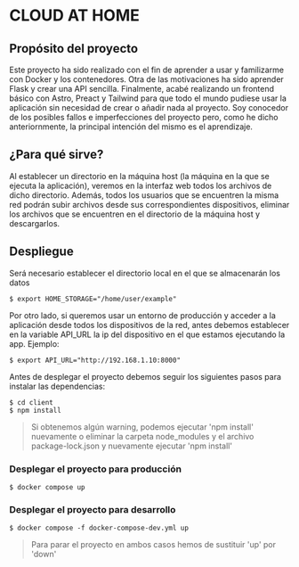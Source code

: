 # CLOUD AT HOME

## Propósito del proyecto

Este proyecto ha sido realizado con el fin de aprender a usar y familizarme con Docker y los contenedores. Otra de las motivaciones ha sido aprender Flask y crear una API sencilla. Finalmente, acabé realizando un frontend básico con Astro, Preact y Tailwind para que todo el mundo pudiese usar la aplicación sin necesidad de crear o añadir nada al proyecto. 
Soy conocedor de los posibles fallos e imperfecciones del proyecto pero, como he dicho anteriornmente, la principal intención del mismo es el aprendizaje.

## ¿Para qué sirve?
Al establecer un directorio en la máquina host (la máquina en la que se ejecuta la aplicación), veremos en la interfaz web todos los archivos de dicho directorio. Además, todos los usuarios que se encuentren la misma red podrán subir archivos desde sus correspondientes dispositivos, eliminar los archivos que se encuentren en el directorio de la máquina host y descargarlos.

## Despliegue

Será necesario establecer el directorio local en el que se almacenarán los datos
```
$ export HOME_STORAGE="/home/user/example"
```
Por otro lado, si queremos usar un entorno de producción y acceder a la aplicación desde todos los dispositivos de la red, antes debemos establecer en la variable API_URL la ip del dispositivo en el que estamos ejecutando la app. Ejemplo:
```
$ export API_URL="http://192.168.1.10:8000"
```

Antes de desplegar el proyecto debemos seguir los siguientes pasos para instalar las dependencias:
```
$ cd client
$ npm install
```

> Si obtenemos algún warning, podemos ejecutar 'npm install' nuevamente o eliminar la carpeta node_modules y el archivo package-lock.json y nuevamente ejecutar 'npm install'

### Desplegar el proyecto para producción
```
$ docker compose up
```

### Desplegar el proyecto para desarrollo
```
$ docker compose -f docker-compose-dev.yml up
```

> Para parar el proyecto en ambos casos hemos de sustituir 'up' por 'down'

